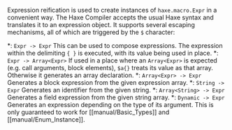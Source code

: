 Expression reification is used to create instances of `haxe.macro.Expr` in a convenient way. The Haxe Compiler accepts the usual Haxe syntax and translates it to an expression object. It supports several escaping mechanisms, all of which are triggered by the `$` character:



*: `Expr -> Expr` This can be used to compose expressions. The expression within the delimiting `{ }` is executed, with its value being used in place.
*: `Expr -> Array<Expr>` If used in a place where an `Array<Expr>` is expected (e.g. call arguments, block elements), `$a{}` treats its value as that array. Otherwise it generates an array declaration.
*: `Array<Expr> -> Expr` Generates a block expression from the given expression array.
*: `String -> Expr` Generates an identifier from the given string.
*: `Array<String> -> Expr` Generates a field expression from the given string array.
*: `Dynamic -> Expr` Generates an expression depending on the type of its argument. This is only guaranteed to work for [[manual/Basic_Types]] and [[manual/Enum_Instance]].